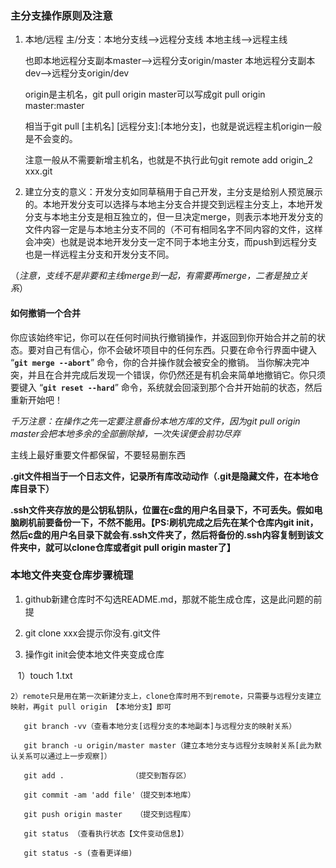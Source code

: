 ### 主分支操作原则及注意

1. 本地/远程 主/分支：本地分支线——>远程分支线 本地主线——>远程主线  

   也即本地远程分支副本master——>远程分支origin/master 本地远程分支副本dev——>远程分支origin/dev
   
   origin是主机名，git pull origin master可以写成git pull origin master:master
   
   相当于git pull [主机名] [远程分支]:[本地分支]，也就是说远程主机origin一般是不会变的。
   
   注意一般从不需要新增主机名，也就是不执行此句git remote add origin_2 xxx.git
   
   
   
2. 建立分支的意义：开发分支如同草稿用于自己开发，主分支是给别人预览展示的。本地开发分支可以选择与本地主分支合并提交到远程主分支上，本地开发分支与本地主分支是相互独立的，但一旦决定merge，则表示本地开发分支的文件内容一定是与本地主分支不同的（不可有相同名字不同内容的文件，这样会冲突）也就是说本地开发分支一定不同于本地主分支，而push到远程分支也是一样远程主分支和开发分支不同。
   
  （*注意，支线不是非要和主线merge到一起，有需要再merge，二者是独立关系*）
  
   #### 如何撤销一个合并
   你应该始终牢记，你可以在任何时间执行撤销操作，并返回到你开始合并之前的状态。要对自己有信心，你不会破坏项目中的任何东西。只要在命令行界面中键入 “**````git merge --abort````**” 命令，你的合并操作就会被安全的撤销。
   当你解决完冲突，并且在合并完成后发现一个错误，你仍然还是有机会来简单地撤销它。你只须要键入 “**````git reset --hard````**” 命令，系统就会回滚到那个合并开始前的状态，然后重新开始吧！
 
   
 *千万注意：在操作之先一定要注意备份本地方库的文件，因为git pull origin master会把本地多余的全部删除掉，一次失误便会前功尽弃* 
 
 主线上最好重要文件都保留，不要轻易删东西
 
 **.git文件相当于一个日志文件，记录所有库改动动作（.git是隐藏文件，在本地仓库目录下）**
 
 **.ssh文件夹存放的是公钥私钥队，位置在c盘的用户名目录下，不可丢失。假如电脑刷机前要备份一下，不然不能用。【PS:刷机完成之后先在某个仓库内git init，然后c盘的用户名目录下就会有.ssh文件夹了，然后将备份的.ssh内容复制到该文件夹中，就可以clone仓库或者git pull origin master了】**
 
 ### 本地文件夹变仓库步骤梳理
 
 1. github新建仓库时不勾选README.md，那就不能生成仓库，这是此问题的前提
 
 2. git clone xxx会提示你没有.git文件 
 
 3. 操作git init会使本地文件夹变成仓库
 
    1）touch 1.txt 
    
    2）remote只是用在第一次新建分支上，clone仓库时用不到remote，只需要与远程分支建立映射，再git pull origin 【本地分支】即可
       
       git branch -vv（查看本地分支[远程分支的本地副本]与远程分支的映射关系）
       
       git branch -u origin/master master（建立本地分支与远程分支映射关系[此为默认关系可以通过上一步观察]）
       
       git add .               （提交到暂存区）
       
       git commit -am 'add file'（提交到本地库）
       
       git push origin master   （提交到远程库）
       
       git status （查看执行状态【文件变动信息】）

       git status -s (查看更详细)
